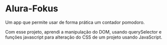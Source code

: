 # Alura-Fokus
Um app que permite usar de forma prática um contador pomodoro.

Com esse projeto, aprendi a manipulação do DOM, usando querySelector e funções javascript para alteração do CSS de um projeto usando JavaScript.
